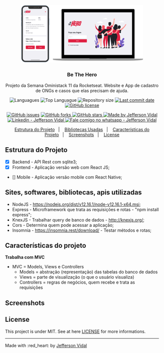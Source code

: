 <h1 align="center">
    <img alt="Be The Hero" src="./screenshots/bethehero.png"  width="400px"/>
</h1>

<h3 align="center" >
  Be The Hero
</h3>

<p align="center">
  Projeto da Semana Oministack 11 da Rocketseat. Website e App de cadastro de ONGs e casos que elas precisam de ajuda.
</p>


<p align="center">
  <img alt="Languagues" src="https://img.shields.io/github/languages/count/jeffersonvidal/be-the-hero">
  <img alt="Top Languague" src="https://img.shields.io/github/languages/top/jeffersonvidal/be-the-hero">
  <img alt="Repository size" src="https://img.shields.io/github/repo-size/jeffersonvidal/be-the-hero">
  <a href="https://github.com/jeffersonvidal/foodfy/commits/master">
    <img alt="Last commit date" src="https://img.shields.io/github/last-commit/jeffersonvidal/be-the-hero">
  </a>
  <a href="https://github.com/jeffersonvidal/be-the-hero" target="_blank">
    <img alt="GitHub license" src="https://img.shields.io/github/license/jeffersonvidal/be-the-hero">
  </a>
</p>
<p align="center">
  <a href="https://github.com/jeffersonvidal/be-the-hero/issues" target="_blank">
    <img alt="GitHub issues" src="https://img.shields.io/github/issues/jeffersonvidal/be-the-hero"></a>
  <a href="https://github.com/jeffersonvidal/be-the-hero/network" target="_blank">
    <img alt="GitHub forks" src="https://img.shields.io/github/forks/jeffersonvidal/be-the-hero">
  </a>
  <a href="https://github.com/jeffersonvidal/be-the-hero/stargazers" target="_blank">
    <img alt="GitHub stars" src="https://img.shields.io/github/stars/jeffersonvidal/be-the-hero">
  </a>
  <a href="https://github.com/jeffersonvidal" target="_blank">
    <img alt="Made by Jefferson Vidal" src="https://img.shields.io/badge/made%20by-jeffersonvidal-informational">
  </a>
  <a href="https://www.linkedin.com/in/jeffersonvidal/" target="_blank" >
    <img alt="Linkedin - Jefferson Vidal" src="https://img.shields.io/badge/Linkedin--%23F8952D?style=social&logo=linkedin">
  </a>
  <a href="https://api.whatsapp.com/send?phone=5538988294043"
        target="_blank" >
    <img alt="Fale comigo no whatsapp - Jefferson Vidal" src="https://img.shields.io/badge/Whatsapp--%23F8952D?style=social&logo=whatsapp">
  </a>
</p>

<p align="center">
  <a href="#Estrutura">Estrutura do Projeto</a>&nbsp;&nbsp;&nbsp;|&nbsp;&nbsp;&nbsp;
  <a href="#Bibliotecas">Bibliotecas Usadas</a>&nbsp;&nbsp;&nbsp;|&nbsp;&nbsp;&nbsp;
  <a href="#Caracteristicas">Características do Projeto</a>&nbsp;&nbsp;&nbsp;|&nbsp;&nbsp;&nbsp;
  <a href="#Screenshots">Screenshots</a>&nbsp;&nbsp;&nbsp;|&nbsp;&nbsp;&nbsp;
  <a href="#License">License</a>
</p>

<a id="Estrutura"></a>

## Estrutura do Projeto

- [x] Backend - API Rest com sqlite3;
- [x] Frontend - Aplicação versão web com React JS;
- [] Mobile - Aplicação versão mobile com React Native;

<a id="Bibliotecas"></a>
## Sites, softwares, bibliotecas, apis utilizadas

* NodeJS - https://nodejs.org/dist/v12.16.1/node-v12.16.1-x64.msi;
* Express - Microframework que trata as requisições e rotas - "npm install express";
* KnexJS - Trabalhar query de banco de dados - http://knexjs.org/;
* Cors - Determina quem pode acessar a aplicação;
* Insomnia - https://insomnia.rest/download/ - Testar métodos e rotas;

<a id="Caracteristicas"></a>
## Características do projeto

**Trabalha com MVC**
* MVC = Models, Views e Controllers
    - Models = abstração (representação) das tabelas do banco de dados
    - Views = parte de visualização (o que o usuário visualiza)
    - Controllers = regras de negócios, quem recebe e trata as requisições

<a id="Screenshots"></a>
## Screenshots

<a id="License"></a>
## License

This project is under MIT. See at here [LICENSE](/LICENSE) for more informations.

---

Made with :red_heart: by [Jefferson Vidal](https://github.com/jeffersonvidal)